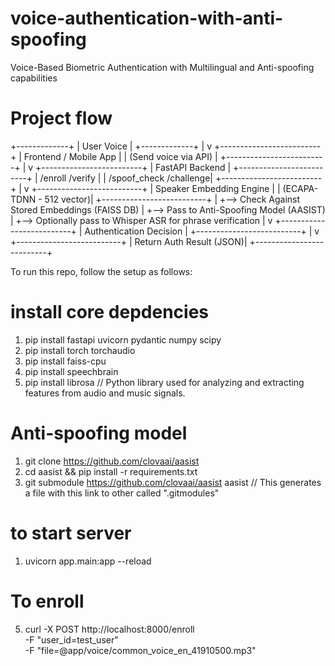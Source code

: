 # voice-authentication-with-anti-spoofing
Voice-Based Biometric Authentication with Multilingual and Anti-spoofing capabilities

# Project flow
+-------------+
|  User Voice |
+-------------+
      |
      v
+-------------------------+
| Frontend / Mobile App  |
| (Send voice via API)   |
+-------------------------+
      |
      v
+-------------------------+
| FastAPI Backend         |
+-------------------------+
|  /enroll      /verify   |
|  /spoof_check /challenge|
+-------------------------+
      |
      v
+--------------------------+
| Speaker Embedding Engine |
| (ECAPA-TDNN - 512 vector)|
+--------------------------+
      |
      +--> Check Against Stored Embeddings (FAISS DB)
      |
      +--> Pass to Anti-Spoofing Model (AASIST)
      |
      +--> Optionally pass to Whisper ASR for phrase verification
      |
      v
+--------------------------+
| Authentication Decision  |
+--------------------------+
      |
      v
+--------------------------+
| Return Auth Result (JSON)|
+--------------------------+


To run this repo, follow the setup as follows:
# install core depdencies
1. pip install fastapi uvicorn pydantic numpy scipy
2. pip install torch torchaudio
3. pip install faiss-cpu
4. pip install speechbrain
5. pip install librosa  // Python library used for analyzing and extracting features from audio and music signals.

# Anti-spoofing model
1. git clone https://github.com/clovaai/aasist 
2. cd aasist && pip install -r requirements.txt
3. git submodule https://github.com/clovaai/aasist aasist // This generates a file with this link to other called ".gitmodules"

# to start server
1. uvicorn app.main:app --reload

# To enroll
5. curl -X POST http://localhost:8000/enroll \
  -F "user_id=test_user" \
  -F "file=@app/voice/common_voice_en_41910500.mp3"
